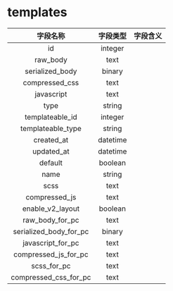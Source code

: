 # templates

| 字段名称 | 字段类型 | 字段含义 |
| :-----: | :-----: | :-----: 
| id | integer |  |
| raw_body | text |  |
| serialized_body | binary |  |
| compressed_css | text |  |
| javascript | text |  |
| type | string |  |
| templateable_id | integer |  |
| templateable_type | string |  |
| created_at | datetime |  |
| updated_at | datetime |  |
| default | boolean |  |
| name | string |  |
| scss | text |  |
| compressed_js | text |  |
| enable_v2_layout | boolean |  |
| raw_body_for_pc | text |  |
| serialized_body_for_pc | binary |  |
| javascript_for_pc | text |  |
| compressed_js_for_pc | text |  |
| scss_for_pc | text |  |
| compressed_css_for_pc | text |  |


